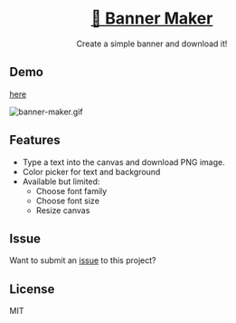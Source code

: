 <div align="center">
    <a href="https://editorjs.io/">
        <h1>🎨 Banner Maker</h1>
    </a>
  Create a simple banner and download it!
</div>

## Demo
[here](https://banner.godori.dev)

![banner-maker.gif](https://images.velog.io/post-images/godori/1e34dda0-3dca-11e9-9d6c-bf6354f57566/banner-maker.gif)

## Features
- Type a text into the canvas and download PNG image.
- Color picker for text and background
- Available but limited:
    - Choose font family
    - Choose font size
    - Resize canvas

## Issue
Want to submit an [issue](https://github.com/godori/banner-maker/issues) to this project?

## License
MIT
